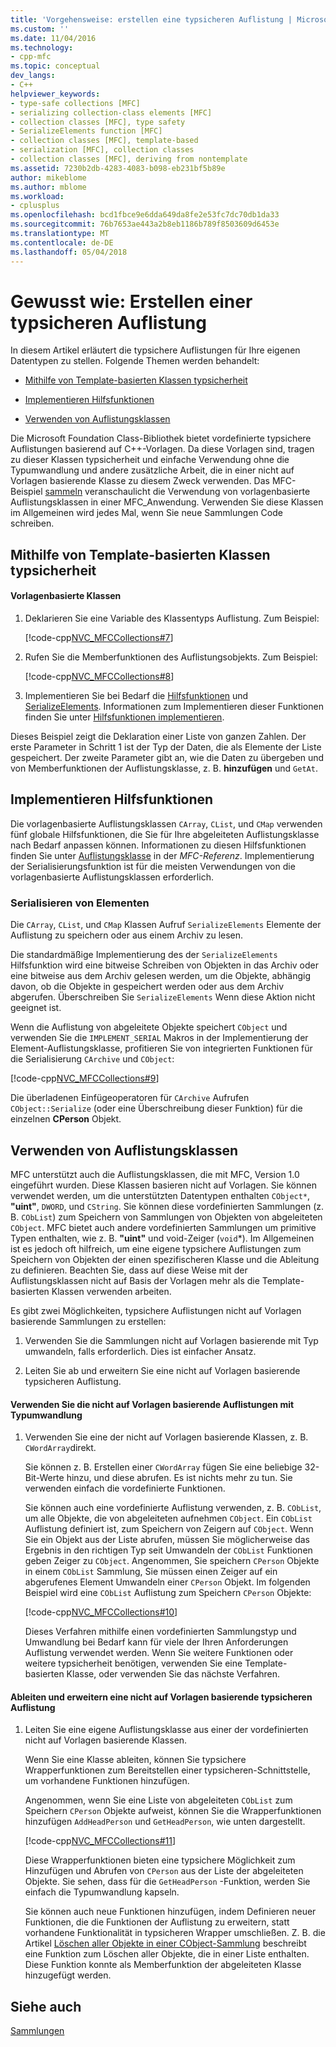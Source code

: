 ```yaml
---
title: 'Vorgehensweise: erstellen eine typsicheren Auflistung | Microsoft Docs'
ms.custom: ''
ms.date: 11/04/2016
ms.technology:
- cpp-mfc
ms.topic: conceptual
dev_langs:
- C++
helpviewer_keywords:
- type-safe collections [MFC]
- serializing collection-class elements [MFC]
- collection classes [MFC], type safety
- SerializeElements function [MFC]
- collection classes [MFC], template-based
- serialization [MFC], collection classes
- collection classes [MFC], deriving from nontemplate
ms.assetid: 7230b2db-4283-4083-b098-eb231bf5b89e
author: mikeblome
ms.author: mblome
ms.workload:
- cplusplus
ms.openlocfilehash: bcd1fbce9e6dda649da8fe2e53fc7dc70db1da33
ms.sourcegitcommit: 76b7653ae443a2b8eb1186b789f8503609d6453e
ms.translationtype: MT
ms.contentlocale: de-DE
ms.lasthandoff: 05/04/2018
---
```

# <a name="how-to-make-a-type-safe-collection"></a>Gewusst wie: Erstellen einer typsicheren Auflistung
In diesem Artikel erläutert die typsichere Auflistungen für Ihre eigenen Datentypen zu stellen. Folgende Themen werden behandelt:  
  
-   [Mithilfe von Template-basierten Klassen typsicherheit](#_core_using_template.2d.based_classes_for_type_safety)  
  
-   [Implementieren Hilfsfunktionen](#_core_implementing_helper_functions)  
  
-   [Verwenden von Auflistungsklassen](#_core_using_nontemplate_collection_classes)  
  
 Die Microsoft Foundation Class-Bibliothek bietet vordefinierte typsichere Auflistungen basierend auf C++-Vorlagen. Da diese Vorlagen sind, tragen zu dieser Klassen typsicherheit und einfache Verwendung ohne die Typumwandlung und andere zusätzliche Arbeit, die in einer nicht auf Vorlagen basierende Klasse zu diesem Zweck verwenden. Das MFC-Beispiel [sammeln](../visual-cpp-samples.md) veranschaulicht die Verwendung von vorlagenbasierte Auflistungsklassen in einer MFC_Anwendung. Verwenden Sie diese Klassen im Allgemeinen wird jedes Mal, wenn Sie neue Sammlungen Code schreiben.  
  
##  <a name="_core_using_template.2d.based_classes_for_type_safety"></a> Mithilfe von Template-basierten Klassen typsicherheit  
  
#### <a name="to-use-template-based-classes"></a>Vorlagenbasierte Klassen  
  
1.  Deklarieren Sie eine Variable des Klassentyps Auflistung. Zum Beispiel:  
  
     [!code-cpp[NVC_MFCCollections#7](../mfc/codesnippet/cpp/how-to-make-a-type-safe-collection_1.cpp)]  
  
2.  Rufen Sie die Memberfunktionen des Auflistungsobjekts. Zum Beispiel:  
  
     [!code-cpp[NVC_MFCCollections#8](../mfc/codesnippet/cpp/how-to-make-a-type-safe-collection_2.cpp)]  
  
3.  Implementieren Sie bei Bedarf die [Hilfsfunktionen](../mfc/reference/collection-class-helpers.md) und [SerializeElements](../mfc/reference/collection-class-helpers.md#serializeelements). Informationen zum Implementieren dieser Funktionen finden Sie unter [Hilfsfunktionen implementieren](#_core_implementing_helper_functions).  
  
 Dieses Beispiel zeigt die Deklaration einer Liste von ganzen Zahlen. Der erste Parameter in Schritt 1 ist der Typ der Daten, die als Elemente der Liste gespeichert. Der zweite Parameter gibt an, wie die Daten zu übergeben und von Memberfunktionen der Auflistungsklasse, z. B. **hinzufügen** und `GetAt`.  
  
##  <a name="_core_implementing_helper_functions"></a> Implementieren Hilfsfunktionen  
 Die vorlagenbasierte Auflistungsklassen `CArray`, `CList`, und `CMap` verwenden fünf globale Hilfsfunktionen, die Sie für Ihre abgeleiteten Auflistungsklasse nach Bedarf anpassen können. Informationen zu diesen Hilfsfunktionen finden Sie unter [Auflistungsklasse](../mfc/reference/collection-class-helpers.md) in der *MFC-Referenz*. Implementierung der Serialisierungsfunktion ist für die meisten Verwendungen von die vorlagenbasierte Auflistungsklassen erforderlich.  
  
###  <a name="_core_serializing_elements"></a> Serialisieren von Elementen  
 Die `CArray`, `CList`, und `CMap` Klassen Aufruf `SerializeElements` Elemente der Auflistung zu speichern oder aus einem Archiv zu lesen.  
  
 Die standardmäßige Implementierung des der `SerializeElements` Hilfsfunktion wird eine bitweise Schreiben von Objekten in das Archiv oder eine bitweise aus dem Archiv gelesen werden, um die Objekte, abhängig davon, ob die Objekte in gespeichert werden oder aus dem Archiv abgerufen. Überschreiben Sie `SerializeElements` Wenn diese Aktion nicht geeignet ist.  
  
 Wenn die Auflistung von abgeleitete Objekte speichert `CObject` und verwenden Sie die `IMPLEMENT_SERIAL` Makros in der Implementierung der Element-Auflistungsklasse, profitieren Sie von integrierten Funktionen für die Serialisierung `CArchive` und `CObject`:  
  
 [!code-cpp[NVC_MFCCollections#9](../mfc/codesnippet/cpp/how-to-make-a-type-safe-collection_3.cpp)]  
  
 Die überladenen Einfügeoperatoren für `CArchive` Aufrufen `CObject::Serialize` (oder eine Überschreibung dieser Funktion) für die einzelnen **CPerson** Objekt.  
  
##  <a name="_core_using_nontemplate_collection_classes"></a> Verwenden von Auflistungsklassen  
 MFC unterstützt auch die Auflistungsklassen, die mit MFC, Version 1.0 eingeführt wurden. Diese Klassen basieren nicht auf Vorlagen. Sie können verwendet werden, um die unterstützten Datentypen enthalten `CObject*`, **"uint"**, `DWORD`, und `CString`. Sie können diese vordefinierten Sammlungen (z. B. `CObList`) zum Speichern von Sammlungen von Objekten von abgeleiteten `CObject`. MFC bietet auch andere vordefinierten Sammlungen um primitive Typen enthalten, wie z. B. **"uint"** und void-Zeiger (`void`*). Im Allgemeinen ist es jedoch oft hilfreich, um eine eigene typsichere Auflistungen zum Speichern von Objekten der einen spezifischeren Klasse und die Ableitung zu definieren. Beachten Sie, dass auf diese Weise mit der Auflistungsklassen nicht auf Basis der Vorlagen mehr als die Template-basierten Klassen verwenden arbeiten.  
  
 Es gibt zwei Möglichkeiten, typsichere Auflistungen nicht auf Vorlagen basierende Sammlungen zu erstellen:  
  
1.  Verwenden Sie die Sammlungen nicht auf Vorlagen basierende mit Typ umwandeln, falls erforderlich. Dies ist einfacher Ansatz.  
  
2.  Leiten Sie ab und erweitern Sie eine nicht auf Vorlagen basierende typsicheren Auflistung.  
  
#### <a name="to-use-the-nontemplate-collections-with-type-casting"></a>Verwenden Sie die nicht auf Vorlagen basierende Auflistungen mit Typumwandlung  
  
1.  Verwenden Sie eine der nicht auf Vorlagen basierende Klassen, z. B. `CWordArray`direkt.  
  
     Sie können z. B. Erstellen einer `CWordArray` fügen Sie eine beliebige 32-Bit-Werte hinzu, und diese abrufen. Es ist nichts mehr zu tun. Sie verwenden einfach die vordefinierte Funktionen.  
  
     Sie können auch eine vordefinierte Auflistung verwenden, z. B. `CObList`, um alle Objekte, die von abgeleiteten aufnehmen `CObject`. Ein `CObList` Auflistung definiert ist, zum Speichern von Zeigern auf `CObject`. Wenn Sie ein Objekt aus der Liste abrufen, müssen Sie möglicherweise das Ergebnis in den richtigen Typ seit Umwandeln der `CObList` Funktionen geben Zeiger zu `CObject`. Angenommen, Sie speichern `CPerson` Objekte in einem `CObList` Sammlung, Sie müssen einen Zeiger auf ein abgerufenes Element Umwandeln einer `CPerson` Objekt. Im folgenden Beispiel wird eine `CObList` Auflistung zum Speichern `CPerson` Objekte:  
  
     [!code-cpp[NVC_MFCCollections#10](../mfc/codesnippet/cpp/how-to-make-a-type-safe-collection_4.cpp)]  
  
     Dieses Verfahren mithilfe einen vordefinierten Sammlungstyp und Umwandlung bei Bedarf kann für viele der Ihren Anforderungen Auflistung verwendet werden. Wenn Sie weitere Funktionen oder weitere typsicherheit benötigen, verwenden Sie eine Template-basierten Klasse, oder verwenden Sie das nächste Verfahren.  
  
#### <a name="to-derive-and-extend-a-nontemplate-type-safe-collection"></a>Ableiten und erweitern eine nicht auf Vorlagen basierende typsicheren Auflistung  
  
1.  Leiten Sie eine eigene Auflistungsklasse aus einer der vordefinierten nicht auf Vorlagen basierende Klassen.  
  
     Wenn Sie eine Klasse ableiten, können Sie typsichere Wrapperfunktionen zum Bereitstellen einer typsicheren-Schnittstelle, um vorhandene Funktionen hinzufügen.  
  
     Angenommen, wenn Sie eine Liste von abgeleiteten `CObList` zum Speichern `CPerson` Objekte aufweist, können Sie die Wrapperfunktionen hinzufügen `AddHeadPerson` und `GetHeadPerson`, wie unten dargestellt.  
  
     [!code-cpp[NVC_MFCCollections#11](../mfc/codesnippet/cpp/how-to-make-a-type-safe-collection_5.h)]  
  
     Diese Wrapperfunktionen bieten eine typsichere Möglichkeit zum Hinzufügen und Abrufen von `CPerson` aus der Liste der abgeleiteten Objekte. Sie sehen, dass für die `GetHeadPerson` -Funktion, werden Sie einfach die Typumwandlung kapseln.  
  
     Sie können auch neue Funktionen hinzufügen, indem Definieren neuer Funktionen, die die Funktionen der Auflistung zu erweitern, statt vorhandene Funktionalität in typsicheren Wrapper umschließen. Z. B. die Artikel [Löschen aller Objekte in einer CObject-Sammlung](../mfc/deleting-all-objects-in-a-cobject-collection.md) beschreibt eine Funktion zum Löschen aller Objekte, die in einer Liste enthalten. Diese Funktion konnte als Memberfunktion der abgeleiteten Klasse hinzugefügt werden.  
  
## <a name="see-also"></a>Siehe auch  
 [Sammlungen](../mfc/collections.md)

